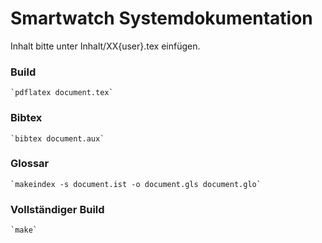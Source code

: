 # Smartwatch Systemdokumentation

Inhalt bitte unter Inhalt/XX{user}.tex einfügen.

### Build

	`pdflatex document.tex`

### Bibtex

	`bibtex document.aux`

### Glossar

	`makeindex -s document.ist -o document.gls document.glo`
	
### Vollständiger Build

	`make`


